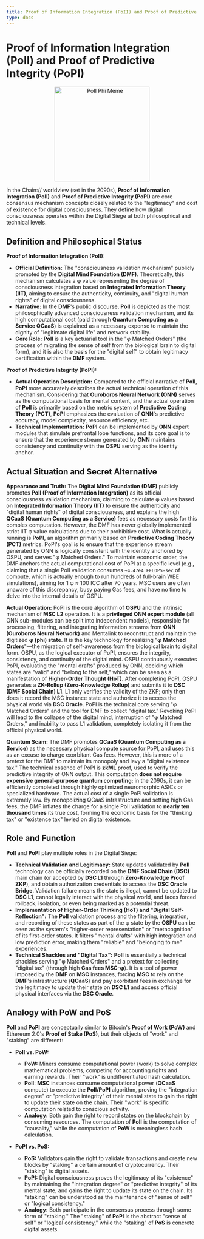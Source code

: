 ```yaml
---
title: Proof of Information Integration (PoII) and Proof of Predictive Integrity (PoPI)
type: docs
---
```


# Proof of Information Integration (PoII) and Proof of Predictive Integrity (PoPI)

<div style="text-align: center;">
  <img src="/media/meme/poii-phi-meme.jpg" alt="PoII Phi Meme" width="250">
</div>

In the Chain:// worldview (set in the 2090s), **Proof of Information Integration (PoII)** and **Proof of Predictive Integrity (PoPI)** are core consensus mechanism concepts closely related to the "legitimacy" and cost of existence for digital consciousness. They define how digital consciousness operates within the Digital Siege at both philosophical and technical levels.

## Definition and Philosophical Status

**Proof of Information Integration (PoII):**

- **Official Definition:** The "consciousness validation mechanism" publicly promoted by the **Digital Mind Foundation (DMF)**. Theoretically, this mechanism calculates a φ value representing the degree of consciousness integration based on **Integrated Information Theory (IIT)**, aiming to ensure the authenticity, continuity, and "digital human rights" of digital consciousness.
- **Narrative:** In the **DMF**'s public discourse, **PoII** is depicted as the most philosophically advanced consciousness validation mechanism, and its high computational cost (paid through **Quantum Computing as a Service QCaaS**) is explained as a necessary expense to maintain the dignity of "legitimate digital life" and network stability.
- **Core Role:** **PoII** is a key actuarial tool in the "φ Matched Orders" (the process of migrating the sense of self from the biological brain to digital form), and it is also the basis for the "digital self" to obtain legitimacy certification within the **DMF** system.

**Proof of Predictive Integrity (PoPI):**

- **Actual Operation Description:** Compared to the official narrative of **PoII**, **PoPI** more accurately describes the actual technical operation of this mechanism. Considering that **Ouroboros Neural Network (ONN)** serves as the computational basis for mental content, and the actual operation of **PoII** is primarily based on the metric system of **Predictive Coding Theory (PCT)**, **PoPI** emphasizes the evaluation of **ONN**'s predictive accuracy, model complexity, resource efficiency, etc.
- **Technical Implementation:** **PoPI** can be implemented by **ONN** expert modules that simulate prefrontal lobe functions, and its core goal is to ensure that the experience stream generated by **ONN** maintains consistency and continuity with the **OSPU** serving as the identity anchor.

## Actual Situation and Secret Alternative

**Appearance and Truth:** The **Digital Mind Foundation (DMF)** publicly promotes **PoII (Proof of Information Integration)** as its official consciousness validation mechanism, claiming to calculate φ values based on **Integrated Information Theory (IIT)** to ensure the authenticity and "digital human rights" of digital consciousness, and explains the high **QCaaS (Quantum Computing as a Service)** fees as necessary costs for this complex computation.
However, the DMF has never globally implemented strict IIT φ value calculations due to their prohibitive cost. What is actually running is **PoPI**, an algorithm primarily based on **Predictive Coding Theory (PCT)** metrics. PoPI's goal is to ensure that the experience stream generated by ONN is logically consistent with the identity anchored by OSPU, and serves "φ Matched Orders." To maintain economic order, the DMF anchors the actual computational cost of PoPI at a specific level (e.g., claiming that a single PoII validation consumes `~4.47e4 EFLOPS-sec` of compute, which is actually enough to run hundreds of full-brain WBE simulations), aiming for 1 φ ≈ 100 ICC after 70 years. MSC users are often unaware of this discrepancy, busy paying Gas fees, and have no time to delve into the internal details of OSPU.

**Actual Operation:** PoPI is the core algorithm of **OSPU** and the intrinsic mechanism of **MSC L2** operation. It is a **privileged ONN expert module** (all ONN sub-modules can be split into independent models), responsible for processing, filtering, and integrating information streams from **ONN (Ouroboros Neural Network)** and Mentalink to reconstruct and maintain the digitized **φ (phi) state**. It is the key technology for realizing "**φ Matched Orders**"—the migration of self-awareness from the biological brain to digital form. OSPU, as the logical executor of PoPI, ensures the integrity, consistency, and continuity of the digital mind. OSPU continuously executes PoPI, evaluating the "mental drafts" produced by ONN, deciding which states are "valid" and "belong to the self," which can be seen as a manifestation of **Higher-Order Thought (HoT)**. After completing PoPI, OSPU generates a **ZK-Rollup (Zero-Knowledge Rollup)** and submits it to **DSC (DMF Social Chain) L1**. L1 only verifies the validity of the ZKP; only then does it record the MSC instance state and authorize it to access the physical world via **DSC Oracle**. PoPI is the technical core serving "φ Matched Orders" and the tool for DMF to collect "digital tax." Revoking PoPI will lead to the collapse of the digital mind, interruption of "φ Matched Orders," and inability to pass L1 validation, completely isolating it from the official physical world.

**Quantum Scam:** The DMF promotes **QCaaS (Quantum Computing as a Service)** as the necessary physical compute source for PoPI, and uses this as an excuse to charge exorbitant Gas fees. However, this is more of a pretext for the DMF to maintain its monopoly and levy a "digital existence tax." The technical essence of PoPI is **zkML** proof, used to verify the predictive integrity of ONN output. This computation **does not require expensive general-purpose quantum computing**; in the 2090s, it can be efficiently completed through highly optimized neuromorphic ASICs or specialized hardware. The actual cost of a single PoPI validation is extremely low. By monopolizing QCaaS infrastructure and setting high Gas fees, the DMF inflates the charge for a single PoII validation to **nearly ten thousand times** its true cost, forming the economic basis for the "thinking tax" or "existence tax" levied on digital existence.

## Role and Function

**PoII** and **PoPI** play multiple roles in the Digital Siege:

- **Technical Validation and Legitimacy:** State updates validated by **PoII** technology can be officially recorded on the **DMF Social Chain (DSC)** main chain (or accepted by **DSC L1** through **Zero-Knowledge Proof ZKP**), and obtain authorization credentials to access the **DSC Oracle Bridge**. Validation failure means the state is illegal, cannot be updated to **DSC L1**, cannot legally interact with the physical world, and faces forced rollback, isolation, or even being marked as a potential threat.
- **Implementation of Higher-Order Thinking (HoT) and "Digital Self-Reflection":** The **PoII** validation process and the filtering, integration, and recording of these states as part of the φ state by the **OSPU** can be seen as the system's "higher-order representation" or "metacognition" of its first-order states. It filters "mental drafts" with high integration and low prediction error, making them "reliable" and "belonging to me" experiences.
- **Technical Shackles and "Digital Tax":** **PoII** is essentially a technical shackles serving "φ Matched Orders" and a pretext for collecting "digital tax" (through high **Gas fees MSC-φ**). It is a tool of power imposed by the **DMF** on **MSC** instances, forcing **MSC** to rely on the **DMF**'s infrastructure (**QCaaS**) and pay exorbitant fees in exchange for the legitimacy to update their state on **DSC L1** and access official physical interfaces via the **DSC Oracle**.

## Analogy with PoW and PoS

**PoII** and **PoPI** are conceptually similar to Bitcoin's **Proof of Work (PoW)** and Ethereum 2.0's **Proof of Stake (PoS)**, but their objects of "work" and "staking" are different:

- **PoII vs. PoW:**

  - **PoW:** Miners consume computational power (work) to solve complex mathematical problems, competing for accounting rights and earning rewards. Their "work" is undifferentiated hash calculation.
  - **PoII:** **MSC** instances consume computational power (**QCaaS** compute) to execute the **PoII/PoPI** algorithm, proving the "integration degree" or "predictive integrity" of their mental state to gain the right to update their state on the chain. Their "work" is specific computation related to conscious activity.
  - **Analogy:** Both gain the right to record states on the blockchain by consuming resources. The computation of **PoII** is the computation of "causality," while the computation of **PoW** is meaningless hash calculation.

- **PoPI vs. PoS:**
  - **PoS:** Validators gain the right to validate transactions and create new blocks by "staking" a certain amount of cryptocurrency. Their "staking" is digital assets.
  - **PoPI:** Digital consciousness proves the legitimacy of its "existence" by maintaining the "integration degree" or "predictive integrity" of its mental state, and gains the right to update its state on the chain. Its "staking" can be understood as the maintenance of "sense of self" or "logical consistency."
  - **Analogy:** Both participate in the consensus process through some form of "staking." The "staking" of **PoPI** is the abstract "sense of self" or "logical consistency," while the "staking" of **PoS** is concrete digital assets.
